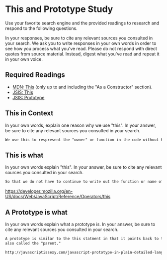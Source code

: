 # This and Prototype Study

Use your favorite search engine and the provided readings to research and
respond to the following questions.

In your responses, be sure to cite any relevant sources you consulted in your
search. We ask you to write responses in your own words in order to see how you
process what you've read. Please do not respond with direct quotes from source
material. Instead, digest what you've read and repeat it in your own voice.

## Required Readings

-   [MDN: This](https://developer.mozilla.org/en-US/docs/Web/JavaScript/Reference/Operators/this)
(only up to and including the "As a Constructor" section).
-   [JSIS: This](http://javascriptissexy.com/understand-javascripts-this-with-clarity-and-master-it/)
-   [JSIS: Prototype](http://javascriptissexy.com/javascript-prototype-in-plain-detailed-language/)

## This in Context

In your own words, explain one reason why we use "this". In your answer, be
sure to cite any relevant sources you consulted in your search.

```md
We use this to respresent the "owner" or function in the code without having to retype it.
```

## This is what

In your own words explain "this".  In your answer, be
sure to cite any relevant sources you consulted in your search.

```md
So that we do not have to continue to write out the function or name of the object and it cleans things up for us.

```
https://developer.mozilla.org/en-US/docs/Web/JavaScript/Reference/Operators/this

## A Prototype is what

In your own words explain what a prototype is.  In your answer, be
sure to cite any relevant sources you consulted in your search.

```md
A prototype is similar to the this statment in that it points back to the object that we are using,
also called the "parent."

http://javascriptissexy.com/javascript-prototype-in-plain-detailed-language/
```
